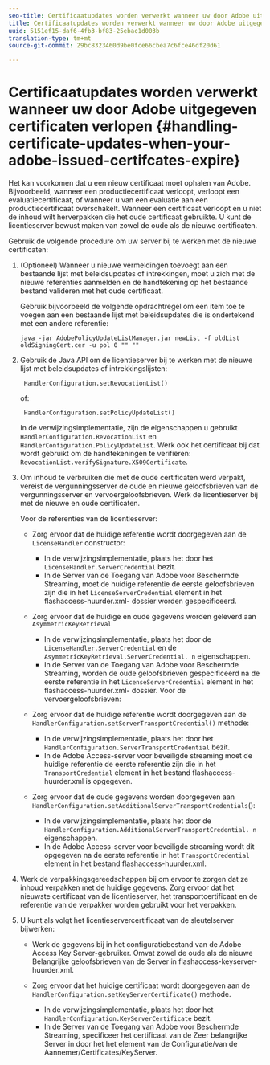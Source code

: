 ```yaml
---
seo-title: Certificaatupdates worden verwerkt wanneer uw door Adobe uitgegeven certificaten verlopen
title: Certificaatupdates worden verwerkt wanneer uw door Adobe uitgegeven certificaten verlopen
uuid: 5151ef15-daf6-4fb3-bf83-25ebac1d003b
translation-type: tm+mt
source-git-commit: 29bc8323460d9be0fce66cbea7c6fce46df20d61

---
```



# Certificaatupdates worden verwerkt wanneer uw door Adobe uitgegeven certificaten verlopen {#handling-certificate-updates-when-your-adobe-issued-certifcates-expire}

Het kan voorkomen dat u een nieuw certificaat moet ophalen van Adobe. Bijvoorbeeld, wanneer een productiecertificaat verloopt, verloopt een evaluatiecertificaat, of wanneer u van een evaluatie aan een productiecertificaat overschakelt. Wanneer een certificaat verloopt en u niet de inhoud wilt herverpakken die het oude certificaat gebruikte. U kunt de licentieserver bewust maken van zowel de oude als de nieuwe certificaten.

Gebruik de volgende procedure om uw server bij te werken met de nieuwe certificaten:

1. (Optioneel) Wanneer u nieuwe vermeldingen toevoegt aan een bestaande lijst met beleidsupdates of intrekkingen, moet u zich met de nieuwe referenties aanmelden en de handtekening op het bestaande bestand valideren met het oude certificaat.

   Gebruik bijvoorbeeld de volgende opdrachtregel om een item toe te voegen aan een bestaande lijst met beleidsupdates die is ondertekend met een andere referentie:

   ```
   java -jar AdobePolicyUpdateListManager.jar newList -f oldList oldSigningCert.cer -u pol 0 "" ""
   ```

1. Gebruik de Java API om de licentieserver bij te werken met de nieuwe lijst met beleidsupdates of intrekkingslijsten:

   ```
    HandlerConfiguration.setRevocationList() 
   ```

   of:

   ```
    HandlerConfiguration.setPolicyUpdateList()
   ```

   In de verwijzingsimplementatie, zijn de eigenschappen u gebruikt `HandlerConfiguration.RevocationList` en `HandlerConfiguration.PolicyUpdateList`. Werk ook het certificaat bij dat wordt gebruikt om de handtekeningen te verifiëren: `RevocationList.verifySignature.X509Certificate`.

1. Om inhoud te verbruiken die met de oude certificaten werd verpakt, vereist de vergunningsserver de oude en nieuwe geloofsbrieven van de vergunningsserver en vervoergeloofsbrieven. Werk de licentieserver bij met de nieuwe en oude certificaten.

   Voor de referenties van de licentieserver:

   * Zorg ervoor dat de huidige referentie wordt doorgegeven aan de `LicenseHandler` constructor:

      * In de verwijzingsimplementatie, plaats het door het `LicenseHandler.ServerCredential` bezit.
      * In de Server van de Toegang van Adobe voor Beschermde Streaming, moet de huidige referentie de eerste geloofsbrieven zijn die in het `LicenseServerCredential` element in het flashaccess-huurder.xml- dossier worden gespecificeerd.
   * Zorg ervoor dat de huidige en oude gegevens worden geleverd aan `AsymmetricKeyRetrieval`

      * In de verwijzingsimplementatie, plaats het door de `LicenseHandler.ServerCredential` en de `AsymmetricKeyRetrieval.ServerCredential. n` eigenschappen.
      * In de Server van de Toegang van Adobe voor Beschermde Streaming, worden de oude geloofsbrieven gespecificeerd na de eerste referentie in het `LicenseServerCredential` element in het flashaccess-huurder.xml- dossier.
   Voor de vervoergeloofsbrieven:

   * Zorg ervoor dat de huidige referentie wordt doorgegeven aan de `HandlerConfiguration.setServerTransportCredential()` methode:

      * In de verwijzingsimplementatie, plaats het door het `HandlerConfiguration.ServerTransportCredential` bezit.
      * In de Adobe Access-server voor beveiligde streaming moet de huidige referentie de eerste referentie zijn die in het `TransportCredential` element in het bestand flashaccess-huurder.xml is opgegeven.
   * Zorg ervoor dat de oude gegevens worden doorgegeven aan `HandlerConfiguration.setAdditionalServerTransportCredentials`():

      * In de verwijzingsimplementatie, plaats het door de `HandlerConfiguration.AdditionalServerTransportCredential. n` eigenschappen.
      * In de Adobe Access-server voor beveiligde streaming wordt dit opgegeven na de eerste referentie in het `TransportCredential` element in het bestand flashaccess-huurder.xml.




1. Werk de verpakkingsgereedschappen bij om ervoor te zorgen dat ze inhoud verpakken met de huidige gegevens. Zorg ervoor dat het nieuwste certificaat van de licentieserver, het transportcertificaat en de referentie van de verpakker worden gebruikt voor het verpakken.
1. U kunt als volgt het licentieservercertificaat van de sleutelserver bijwerken:

   * Werk de gegevens bij in het configuratiebestand van de Adobe Access Key Server-gebruiker. Omvat zowel de oude als de nieuwe Belangrijke geloofsbrieven van de Server in flashaccess-keyserver-huurder.xml.
   * Zorg ervoor dat het huidige certificaat wordt doorgegeven aan de `HandlerConfiguration.setKeyServerCertificate()` methode.

      * In de verwijzingsimplementatie, plaats het door het `HandlerConfiguration.KeyServerCertificate` bezit.
      * In de Server van de Toegang van Adobe voor Beschermde Streaming, specificeer het certificaat van de Zeer belangrijke Server in door het het element van de Configuratie/van de Aannemer/Certificates/KeyServer.

